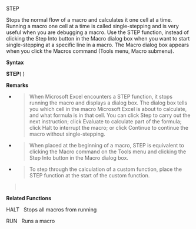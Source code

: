 STEP

Stops the normal flow of a macro and calculates it one cell at a time.
Running a macro one cell at a time is called single-stepping and is very
useful when you are debugging a macro. Use the STEP function, instead of
clicking the Step Into button in the Macro dialog box when you want to
start single-stepping at a specific line in a macro. The Macro dialog
box appears when you click the Macros command (Tools menu, Macro
submenu).

**Syntax**

**STEP**( )

**Remarks**

  - > When Microsoft Excel encounters a STEP function, it stops running
    > the macro and displays a dialog box. The dialog box tells you
    > which cell in the macro Microsoft Excel is about to calculate, and
    > what formula is in that cell. You can click Step to carry out the
    > next instruction; click Evaluate to calculate part of the formula;
    > click Halt to interrupt the macro; or click Continue to continue
    > the macro without single-stepping.

  - > When placed at the beginning of a macro, STEP is equivalent to
    > clicking the Macro command on the Tools menu and clicking the Step
    > Into button in the Macro dialog box.

  - > To step through the calculation of a custom function, place the
    > STEP function at the start of the custom function.

>  

**Related Functions**

HALT   Stops all macros from running

RUN   Runs a macro



